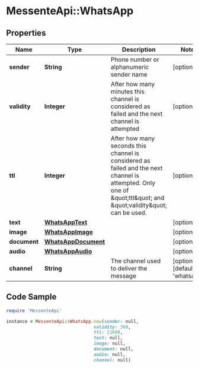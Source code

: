 # MessenteApi::WhatsApp

## Properties

Name | Type | Description | Notes
------------ | ------------- | ------------- | -------------
**sender** | **String** | Phone number or alphanumeric sender name | [optional] 
**validity** | **Integer** | After how many minutes this channel is   considered as failed and the next channel is attempted | [optional] 
**ttl** | **Integer** | After how many seconds this channel is considered as failed and the next channel is attempted.       Only one of \&quot;ttl\&quot; and \&quot;validity\&quot; can be used. | [optional] 
**text** | [**WhatsAppText**](WhatsAppText.md) |  | [optional] 
**image** | [**WhatsAppImage**](WhatsAppImage.md) |  | [optional] 
**document** | [**WhatsAppDocument**](WhatsAppDocument.md) |  | [optional] 
**audio** | [**WhatsAppAudio**](WhatsAppAudio.md) |  | [optional] 
**channel** | **String** | The channel used to deliver the message | [optional] [default to &#39;whatsapp&#39;]

## Code Sample

```ruby
require 'MessenteApi'

instance = MessenteApi::WhatsApp.new(sender: null,
                                 validity: 360,
                                 ttl: 21600,
                                 text: null,
                                 image: null,
                                 document: null,
                                 audio: null,
                                 channel: null)
```


